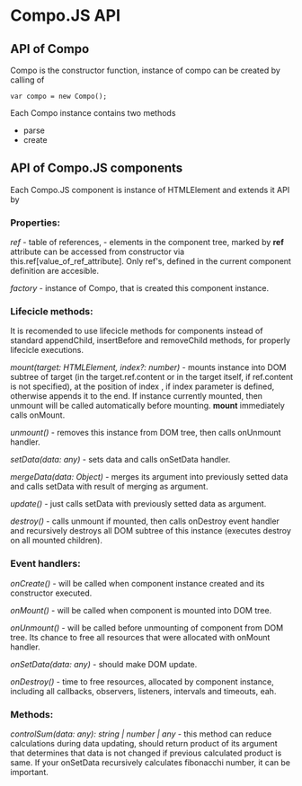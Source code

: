 # Compo.JS API

## API of Compo
Compo is the constructor function, instance of compo can be created by calling of

	var compo = new Compo();

Each Compo instance contains two methods
* parse
* create

## API of Compo.JS components
Each Compo.JS component is instance of HTMLElement and extends it API by

### Properties:
*ref* - table of references, - elements in the component tree, marked by **ref**
attribute can be accessed from constructor via this.ref[value_of_ref_attribute].
Only ref's, defined in the current component definition are accesible.

*factory* - instance of Compo, that is created this component instance.

### Lifecicle methods:
It is recomended to use lifecicle methods 
for components instead of standard appendChild, insertBefore and removeChild 
methods, for properly lifecicle executions.

*mount(target: HTMLElement, index?: number)* - mounts instance into DOM subtree 
of target (in the target.ref.content 
or in the target itself, if ref.content is not specified), 
at the position of index , if index parameter is defined, 
otherwise appends it to the end. If instance currently mounted, then unmount 
will be called automatically before mounting. 
**mount** immediately calls onMount.

*unmount()* - removes this instance from DOM tree, then calls onUnmount handler.

*setData(data: any)* - sets data and calls onSetData handler.

*mergeData(data: Object)* - merges its argument into previously setted data 
and calls setData with result of merging as argument.

*update()* - just calls setData with previously setted data as argument.

*destroy()* - calls unmount if mounted, then calls onDestroy event handler 
and recursively destroys all DOM subtree of this instance 
(executes destroy on all mounted children).

### Event handlers:
*onCreate()* - will be called when component instance created and 
its constructor executed.

*onMount()* - will be called when component is mounted into DOM tree.

*onUnmount()* - will be called before unmounting of component from DOM tree.
Its chance to free all resources that were allocated with onMount handler.

*onSetData(data: any)* - should make DOM update.

*onDestroy()* - time to free resources, allocated by component instance, 
including all callbacks, observers, listeners, intervals and timeouts, eah.

### Methods:
*controlSum(data: any): string | number | any* - this method can reduce calculations 
during data updating, should return product of its argument that determines 
that data is not changed if previous calculated product is same.
If your onSetData recursively calculates fibonacchi number, it can be important.

